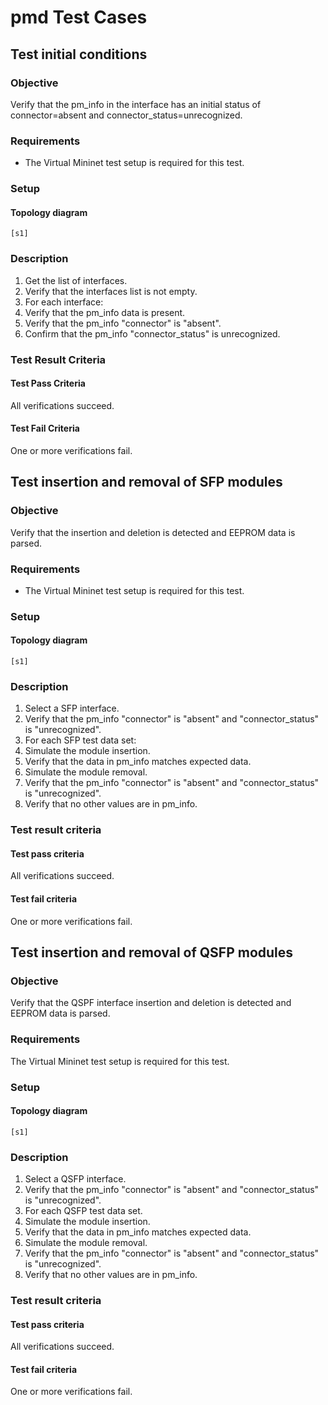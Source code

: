 # pmd Test Cases

## Test initial conditions
### Objective
Verify that the pm\_info in the interface has an initial status of connector=absent and connector\_status=unrecognized.
### Requirements
 - The Virtual Mininet test setup is required for this test.
### Setup
#### Topology diagram
```
[s1]
```
### Description ###
1. Get the list of interfaces.
2. Verify that the interfaces list is not empty.
3. For each interface:
  1. Verify that the pm\_info data is present.
  2. Verify that the pm\_info "connector" is "absent".
  3. Confirm that the pm\_info "connector\_status" is unrecognized.
### Test Result Criteria
#### Test Pass Criteria
All verifications succeed.
#### Test Fail Criteria
One or more verifications fail.

## Test insertion and removal of SFP modules
### Objective
Verify that the insertion and deletion is detected and EEPROM data is parsed.
### Requirements
 - The Virtual Mininet test setup is required for this test.
### Setup
#### Topology diagram
```
[s1]
```
### Description
1. Select a SFP interface.
2. Verify that the pm\_info "connector" is "absent" and "connector\_status" is "unrecognized".
3. For each SFP test data set:
  1. Simulate the module insertion.
  2. Verify that the data in pm\_info matches expected data.
  3. Simulate the module removal.
  4. Verify that the pm\_info "connector" is "absent" and "connector\_status" is "unrecognized".
  5. Verify that no other values are in pm\_info.

### Test result criteria
#### Test pass criteria
All verifications succeed.
#### Test fail criteria
One or more verifications fail.

## Test insertion and removal of QSFP modules
### Objective
Verify that the QSPF interface insertion and deletion is detected and EEPROM data is parsed.
### Requirements
The Virtual Mininet test setup is required for this test.
### Setup
#### Topology diagram
```
[s1]
```
### Description
1. Select a QSFP interface.
2. Verify that the pm\_info "connector" is "absent" and "connector\_status" is "unrecognized".
3. For each QSFP test data set.
  1. Simulate the module insertion.
  2. Verify that the data in pm\_info matches expected data.
  3. Simulate the module removal.
  4. Verify that the pm\_info "connector" is "absent" and "connector\_status" is "unrecognized".
  5. Verify that no other values are in pm\_info.
### Test result criteria
#### Test pass criteria
All verifications succeed.
#### Test fail criteria
One or more verifications fail.
